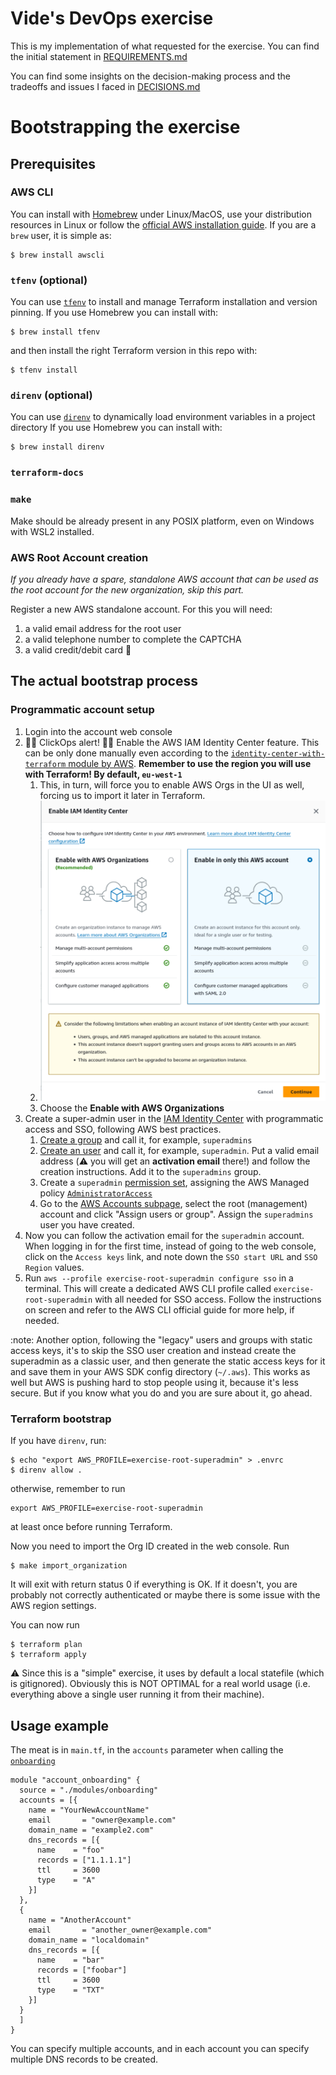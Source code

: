 # Vide's DevOps exercise

This is my implementation of what requested for the exercise. You can find the initial statement in [REQUIREMENTS.md](REQUIREMENTS.md)

You can find some insights on the decision-making process and the tradeoffs and issues I faced in [DECISIONS.md](DECISIONS.md)

# Bootstrapping the exercise

## Prerequisites 

### AWS CLI

You can install with [Homebrew](https://brew.sh/) under Linux/MacOS, use your distribution resources in Linux or follow the [official AWS installation guide](https://docs.aws.amazon.com/cli/latest/userguide/getting-started-install.html).
If you are a `brew` user, it is simple as:

```
$ brew install awscli
```

### `tfenv` (optional)

You can use [`tfenv`](https://github.com/tfutils/tfenv) to install and manage Terraform installation and version pinning.
If you use Homebrew you can install with:

```
$ brew install tfenv
```

and then install the right Terraform version in this repo with:

```
$ tfenv install
```

### `direnv` (optional)

You can use [`direnv`](https://github.com/direnv/direnv) to dynamically load environment variables in a project directory
If you use Homebrew you can install with:

```
$ brew install direnv
```

### `terraform-docs` 

### `make`

Make should be already present in any POSIX platform, even on Windows with WSL2 installed.

### AWS Root Account creation

*If you already have a spare, standalone AWS account that can be used as the root account for the new organization, skip this part.*

Register a new AWS standalone account. For this you will need:
1. a valid email address for the root user
2. a valid telephone number to complete the CAPTCHA
3. a valid credit/debit card :money_with_wings:

## The actual bootstrap process

### Programmatic account setup

1. Login into the account web console
2. 🤦🏻 ClickOps alert! 🤦🏻 Enable the AWS IAM Identity Center feature. This can be only done manually even according to the [`identity-center-with-terraform` module by AWS](https://github.com/aws-samples/identity-center-with-terraform?tab=readme-ov-file#prerequisites). **Remember to use the region you will use with Terraform! By default, `eu-west-1`**
   1. This, in turn, will force you to enable AWS Orgs in the UI as well, forcing us to import it later in Terraform.
   2. ![Proof that IAM Identity Center forces you to create Orgs in the UI](iam-orgs.png)
   3. Choose the **Enable with AWS Organizations**
3. Create a super-admin user in the [IAM Identity Center](https://eu-west-1.console.aws.amazon.com/singlesignon/home?region=eu-west-1#!/instances/68048cb1c0550830/dashboard) with programmatic access and SSO, following AWS best practices.
   1.  [Create a group](https://eu-west-1.console.aws.amazon.com/singlesignon/home?region=eu-west-1#!/instances/68048cb1c0550830/groups) and call it, for example, `superadmins`
   2.  [Create an user](https://eu-west-1.console.aws.amazon.com/singlesignon/home?region=eu-west-1#!/instances/68048cb1c0550830/users) and call it, for example, `superadmin`. Put a valid email address (:warning: you will get an **activation email** there!) and follow the creation instructions. Add it to the `superadmins` group.
   3.  Create a `superadmin` [permission set](https://eu-west-1.console.aws.amazon.com/singlesignon/organization/home?region=eu-west-1#/instances/68048cb1c0550830/permission-sets), assigning the AWS Managed policy [`AdministratorAccess`](https://us-east-1.console.aws.amazon.com/iam/home?region=eu-west-1#/policies/details/arn%3Aaws%3Aiam%3A%3Aaws%3Apolicy%2FAdministratorAccess)
   4.  Go to the [AWS Accounts subpage](https://eu-west-1.console.aws.amazon.com/singlesignon/organization/home?region=eu-west-1#/instances/68048cb1c0550830/accounts), select the root (management) account and click "Assign users or group". Assign the `superadmins` user you have created.
4.  Now you can follow the activation email for the `superadmin` account. When logging in for the first time, instead of going to the web console, click on the `Access keys` link, and note down the `SSO start URL` and `SSO Region` values.
5.  Run `aws --profile exercise-root-superadmin configure sso` in a terminal. This will create a dedicated AWS CLI profile called `exercise-root-superadmin` with all needed for SSO access. Follow the instructions on screen and refer to the AWS CLI official guide for more help, if needed.

:note: Another option, following the "legacy" users and groups with static access keys, it's to skip the SSO user creation and instead create the superadmin as a classic user, and then generate the static access keys for it and save them in your AWS SDK config directory (`~/.aws`). This works as well but AWS is pushing hard to stop people using it, because it's less secure. But if you know what you do and you are sure about it, go ahead.

### Terraform bootstrap

If you have `direnv`, run:
```
$ echo "export AWS_PROFILE=exercise-root-superadmin" > .envrc
$ direnv allow .
```

otherwise, remember to run
```
export AWS_PROFILE=exercise-root-superadmin
```

at least once before running Terraform.

Now you need to import the Org ID created in the web console. Run

```
$ make import_organization
```

It will exit with return status 0 if everything is OK. If it doesn't, you are probably not correctly authenticated or maybe there is some issue with the AWS region settings.

You can now run

```
$ terraform plan
$ terraform apply
```

:warning: Since this is a "simple" exercise, it uses by default a local statefile (which is gitignored). Obviously this is NOT OPTIMAL for a real world usage (i.e. everything above a single user running it from their machine).

## Usage example

The meat is in `main.tf`, in the `accounts` parameter when calling the [`onboarding`](modules/onboarding/README.md)


```hcl
module "account_onboarding" {
  source = "./modules/onboarding"
  accounts = [{
    name = "YourNewAccountName"
    email       = "owner@example.com"
    domain_name = "example2.com"
    dns_records = [{
      name    = "foo"
      records = ["1.1.1.1"]
      ttl     = 3600
      type    = "A"
    }]
  },
  {
    name = "AnotherAccount"
    email       = "another_owner@example.com"
    domain_name = "localdomain"
    dns_records = [{
      name    = "bar"
      records = ["foobar"]
      ttl     = 3600
      type    = "TXT"
    }]
  }
  ]
}
```

You can specify multiple accounts, and in each account you can specify multiple DNS records to be created.